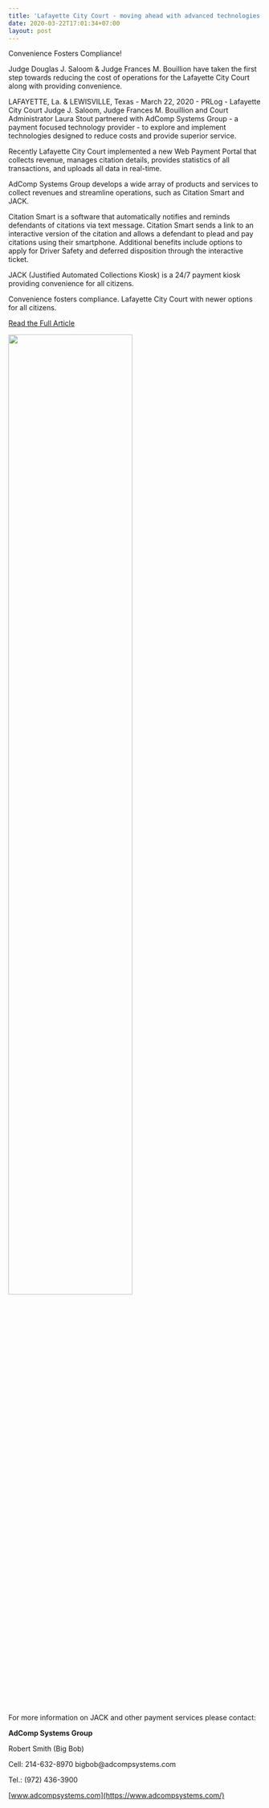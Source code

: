 ```yaml
---
title: 'Lafayette City Court - moving ahead with advanced technologies'
date: 2020-03-22T17:01:34+07:00
layout: post
---
```

<!-- By AdComp Systems PRLog -->
<p>Convenience Fosters Compliance!
<p>Judge Douglas J. Saloom & Judge Frances M. Bouillion have taken the first step towards reducing the cost of operations for the Lafayette City Court along with providing convenience.

LAFAYETTE, La. & LEWISVILLE, Texas - March 22, 2020 - PRLog -
Lafayette City Court Judge J. Saloom, Judge Frances M. Bouillion and Court Administrator Laura Stout partnered with AdComp Systems Group - a payment focused technology provider - to explore and implement technologies designed to reduce costs and provide superior service.

Recently Lafayette City Court implemented a new Web Payment Portal that collects revenue, manages citation details, provides statistics of all transactions, and uploads all data in real-time.

AdComp Systems Group develops a wide array of products and services to collect revenues and streamline operations, such as Citation Smart and JACK.

Citation Smart is a software that automatically notifies and reminds defendants of citations via text message. Citation Smart sends a link to an interactive version of the citation and allows a defendant to plead and pay citations using their smartphone. Additional benefits include options to apply for Driver Safety and deferred disposition through the interactive ticket.

JACK (Justified Automated Collections Kiosk) is a 24/7 payment kiosk providing convenience for all citizens.

Convenience fosters compliance. Lafayette City Court with newer options for all citizens.

[Read the Full Article](https://www.prlog.org/12815515-lafayette-city-court-moving-ahead-with-advanced-technologies.html)

<img src="/images/posts/citation-smart1.webp" loading="lazy"
     width="70%" />

For more information on JACK and other payment services please contact:

<p> <strong> AdComp Systems Group </strong> </p>
<p>Robert Smith (Big Bob)
<p>Cell: 214-632-8970 bigbob@adcompsystems.com
<p>Tel.: (972) 436-3900

[www.adcompsystems.com](https://www.adcompsystems.com/)